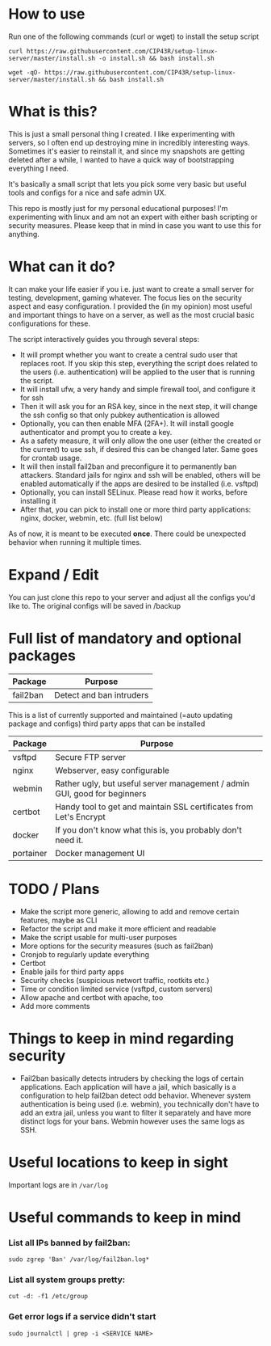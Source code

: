 # How to use
Run one of the following commands (curl or wget) to install the setup script
```
curl https://raw.githubusercontent.com/CIP43R/setup-linux-server/master/install.sh -o install.sh && bash install.sh
```
```
wget -qO- https://raw.githubusercontent.com/CIP43R/setup-linux-server/master/install.sh && bash install.sh
```

# What is this?
This is just a small personal thing I created. I like experimenting with servers, so I often end up destroying mine in incredibly interesting ways.
Sometimes it's easier to reinstall it, and since my snapshots are getting deleted after a while, I wanted to have a quick way of bootstrapping everything I need.

It's basically a small script that lets you pick some very basic but useful tools and configs for a nice and safe admin UX.

This repo is mostly just for my personal educational purposes! I'm experimenting with linux and am not an expert with either bash scripting or security measures. Please keep that in mind in case you want to use this for anything.

# What can it do?
It can make your life easier if you i.e. just want to create a small server for testing, development, gaming whatever.
The focus lies on the security aspect and easy configuration. I provided the (in my opinion) most useful and important things to have on a server, as well as the most crucial basic configurations for these.

The script interactively guides you through several steps:
- It will prompt whether you want to create a central sudo user that replaces root. If you skip this step, everything the script does related to the users (i.e. authentication) will be applied to the user that is running the script.
- It will install ufw, a very handy and simple firewall tool, and configure it for ssh 
- Then it will ask you for an RSA key, since in the next step, it will change the ssh config so that only pubkey authentication is allowed
- Optionally, you can then enable MFA (2FA+). It will install google authenticator and prompt you to create a key.
- As a safety measure, it will only allow the one user (either the created or the current) to use ssh, if desired this can be changed later. Same goes for crontab usage.
- It will then install fail2ban and preconfigure it to permanently ban attackers. Standard jails for nginx and ssh will be enabled, others will be enabled automatically if the apps are desired to be installed (i.e. vsftpd)
- Optionally, you can install SELinux. Please read how it works, before installing it
- After that, you can pick to install one or more third party applications: nginx, docker, webmin, etc. (full list below)

As of now, it is meant to be executed **once**. There could be unexpected behavior when running it multiple times.

# Expand / Edit
You can just clone this repo to your server and adjust all the configs you'd like to.
The original configs will be saved in /backup 

# Full list of mandatory and optional packages
| Package | Purpose |
| ------- | ------- |
| fail2ban | Detect and ban intruders |

This is a list of currently supported and maintained (=auto updating package and configs) third party apps that can be installed

| Package | Purpose |
| ------- | ------- |
| vsftpd | Secure FTP server |
| nginx | Webserver, easy configurable |
| webmin | Rather ugly, but useful server management / admin GUI, good for beginners |
| certbot | Handy tool to get and maintain SSL certificates from Let's Encrypt |
| docker | If you don't know what this is, you probably don't need it. |
| portainer | Docker management UI |


# TODO / Plans
- Make the script more generic, allowing to add and remove certain features, maybe as CLI
- Refactor the script and make it more efficient and readable
- Make the script usable for multi-user purposes
- More options for the security measures (such as fail2ban)
- Cronjob to regularly update everything
- Certbot
- Enable jails for third party apps
- Security checks (suspicious networt traffic, rootkits etc.)
- Time or condition limited service (vsftpd, custom servers)
- Allow apache and certbot with apache, too
- Add more comments

# Things to keep in mind regarding security
- Fail2ban basically detects intruders by checking the logs of certain applications. Each application will have a jail, which basically is a configuration to help fail2ban detect odd behavior. Whenever system authentication is being used (i.e. webmin), you technically don't have to add an extra jail, unless you want to filter it separately and have more distinct logs for your bans. Webmin however uses the same logs as SSH.

# Useful locations to keep in sight

Important logs are in `/var/log`

# Useful commands to keep in mind

### List all IPs banned by fail2ban:
`sudo zgrep 'Ban' /var/log/fail2ban.log*`

### List all system groups pretty:
`cut -d: -f1 /etc/group`

### Get error logs if a service didn't start

`sudo journalctl | grep -i <SERVICE NAME>`
